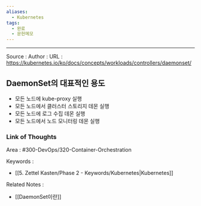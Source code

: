 ```yaml
---
aliases:
  - Kubernetes
tags:
  - 완료
  - 문헌메모
---
```



---


Source :
Author : 
URL : https://kubernetes.io/ko/docs/concepts/workloads/controllers/daemonset/

## DaemonSet의 대표적인 용도
- 모든 노드에 kube-proxy 실행
- 모든 노드에서 클러스터 스토리지 데몬 실행
- 모든 노드에 로그 수집 데몬 실행
- 모든 노드에서 노드 모니터링 데몬 실행

### Link of Thoughts
Area : #300-DevOps/320-Container-Orchestration 

Keywords :
- [[5. Zettel Kasten/Phase 2 - Keywords/Kubernetes|Kubernetes]]

Related Notes : 
- [[DaemonSet이란]]